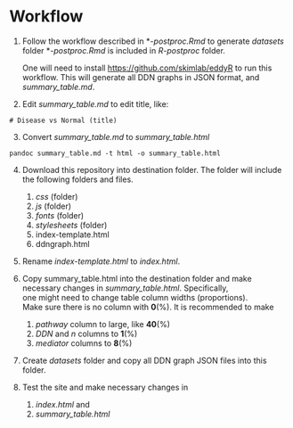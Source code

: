 # Workflow

1. Follow the workflow described in **-postproc.Rmd* to generate *datasets* folder
   **-postproc.Rmd* is included in *R-postproc* folder.

   One will need to install https://github.com/skimlab/eddyR to run this workflow.
   This will generate all DDN graphs in JSON format, and *summary_table.md*.


2. Edit *summary_table.md* to edit title, like:

```
# Disease vs Normal (title)
```

3. Convert *summary_table.md* to *summary_table.html*

```shell
pandoc summary_table.md -t html -o summary_table.html
```

4. Download this repository into destination folder.
   The folder will include the following folders and files.
   1. *css* (folder)
   2. *js* (folder)
   3. *fonts* (folder)
   4. *stylesheets* (folder)
   5. index-template.html
   6. ddngraph.html

5. Rename *index-template.html* to *index.html*.  

6. Copy summary_table.html into the destination folder and 
   make necessary changes in *summary_table.html*.  Specifically,  
   one might need to change table column widths (proportions).  
   Make sure there is no column with **0**(%). 
   It is recommended to make 
   1. *pathway* column to large, like **40**(%)
   2. *DDN* and *n* columns to **1**(%)
   3. *mediator* columns to **8**(%)


7. Create *datasets* folder and copy all DDN graph JSON files into this folder.

8. Test the site and make necessary changes in
   1. *index.html* and 
   2. *summary_table.html*


